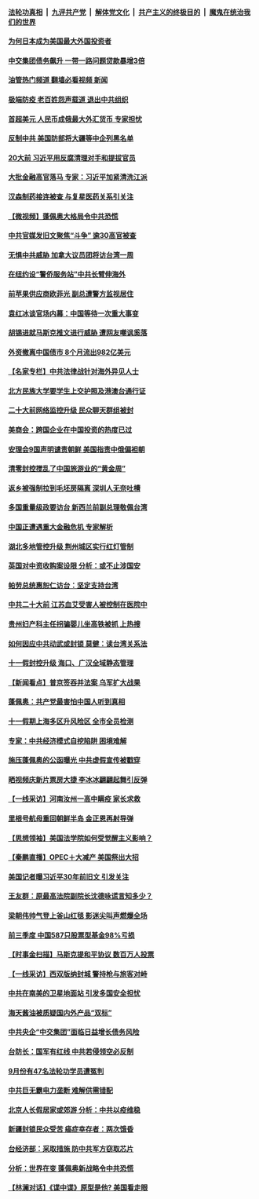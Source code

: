 ####  [法轮功真相](../../../../basic/blob/master/README.md?t=10070701) &nbsp;|&nbsp; [九评共产党](../../../../9ping.md/blob/master/README.md?t=10070701) &nbsp;|&nbsp; [解体党文化](../../../../jtdwh.md/blob/master/README.md?t=10070701)  &nbsp;|&nbsp; [共产主义的终极目的](../../../../gczydzjmd.md/blob/master/README.md?t=10070701) &nbsp;|&nbsp; [魔鬼在统治我们的世界](../../../../mgztzwmdsj.md/blob/master/README.md?t=10070701) 

#### [为何日本成为美国最大外国投资者](../pages/nsc413/n13840352.md?t=10070701) 

#### [中交集团债务飙升 一带一路问题贷款暴增3倍](../pages/nsc413/n13840169.md?t=10070701) 

#### [油管热门频道 翻墙必看视频 新闻](http://209.250.226.216:81/youtube.html?10070701)

#### [极端防疫 老百姓怨声载道 退出中共组织](../pages/nsc413/n13840058.md?t=10070701) 

#### [首超美元 人民币成俄最大外汇货币 专家担忧](../pages/nsc413/n13840299.md?t=10070701) 

#### [反制中共 美国防部将大疆等中企列黑名单](../pages/nsc413/n13840325.md?t=10070701) 

#### [20大前 习近平用反腐清理对手和提拔官员](../pages/nsc413/n13840195.md?t=10070701) 

#### [大批金融高官落马 专家：习近平加紧清洗江派](../pages/nsc413/n13839933.md?t=10070701) 

#### [汉森制药接连被查 与复星医药关系引关注](../pages/nsc413/n13839931.md?t=10070701) 

#### [【微视频】蓬佩奥大格局令中共恐慌](../pages/nsc413/n13840223.md?t=10070701) 

#### [中共官媒发旧文聚焦“斗争” 逾30高官被查](../pages/nsc413/n13839927.md?t=10070701) 

#### [无惧中共威胁 加拿大议员团将访台湾一周](../pages/nsc413/n13840259.md?t=10070701) 

#### [在纽约设“警侨服务站”中共长臂伸海外](../pages/nsc413/n13839851.md?t=10070701) 

#### [前苹果供应商欧菲光 副总遭警方监视居住](../pages/nsc413/n13839926.md?t=10070701) 

#### [袁红冰谈官场内幕：中国等待一次重大事变](../pages/nsc413/n13840196.md?t=10070701) 

#### [胡锡进就马斯克推文进行威胁 遭网友嘲讽奚落](../pages/nsc413/n13840172.md?t=10070701) 

#### [外资撤离中国债市 8个月流出982亿美元](../pages/nsc413/n13839617.md?t=10070701) 

#### [【名家专栏】中共法律战针对海外异见人士](../pages/nsc413/n13839479.md?t=10070701) 

#### [北方民族大学要学生上交护照及港澳台通行证](../pages/nsc413/n13840092.md?t=10070701) 

#### [二十大前网络监控升级 民众聊天群组被封](../pages/nsc413/n13840014.md?t=10070701) 

#### [美商会：跨国企业在中国投资的热度已过](../pages/nsc413/n13840022.md?t=10070701) 

#### [安理会9国声明谴责朝鲜 美国指责中俄偏袒朝](../pages/nsc413/n13840008.md?t=10070701) 

#### [清零封控搅乱了中国旅游业的“黄金周”](../pages/nsc413/n13839981.md?t=10070701) 

#### [返乡被强制拉到毛坯房隔离 深圳人无奈吐槽](../pages/nsc413/n13839972.md?t=10070701) 

#### [多国重量级政要访台 新西兰前副总理敬佩台湾](../pages/nsc413/n13839897.md?t=10070701) 

#### [中国正遭遇重大金融危机 专家解析](../pages/nsc413/n13839969.md?t=10070701) 

#### [湖北多地管控升级 荆州城区实行红灯管制](../pages/nsc413/n13839900.md?t=10070701) 

#### [英国对中资收购案设限 分析：或不止涉国安](../pages/nsc413/n13839938.md?t=10070701) 

#### [帕劳总统惠恕仁访台：坚定支持台湾](../pages/nsc413/n13839875.md?t=10070701) 

#### [中共二十大前 江苏血艾受害人被控制在医院中](../pages/nsc413/n13839901.md?t=10070701) 

#### [贵州妇产科主任拐骗婴儿坐高铁被抓 上热搜](../pages/nsc413/n13839917.md?t=10070701) 

#### [如何因应中共动武或封锁 莫健：读台湾关系法](../pages/nsc413/n13839768.md?t=10070701) 

#### [十一假封控升级 海口、广汉全域静态管理](../pages/nsc413/n13839788.md?t=10070701) 

#### [【新闻看点】普京签吞并法案 乌军扩大战果](../pages/nsc413/n13839537.md?t=10070701) 

#### [蓬佩奥：共产党最害怕中国人听到真相](../pages/nsc413/n13839844.md?t=10070701) 


#### [十一假期上海多区升风险区 全市全员检测](../pages/nsc413/n13839748.md?t=10070701) 

#### [专家：中共经济模式自挖陷阱 困境难解](../pages/nsc413/n13839667.md?t=10070701) 

#### [施压蓬佩奥的公函曝光 中共虚假宣传被戳穿](../pages/nsc413/n13839614.md?t=10070701) 

#### [晒视频庆新片票房大捷 李冰冰翩翩起舞引反弹](../pages/nsc413/n13839665.md?t=10070701) 

#### [【一线采访】河南汝州一高中瞒疫 家长求救](../pages/nsc413/n13839669.md?t=10070701) 

#### [里根号航母重回朝鲜半岛 金正恩再射导弹](../pages/nsc413/n13839695.md?t=10070701) 

#### [【思想领袖】美国法学院如何受觉醒主义影响？](../pages/nsc413/n13823446.md?t=10070701) 

#### [【秦鹏直播】OPEC＋大减产 美国祭出大招](../pages/nsc413/n13839679.md?t=10070701) 

#### [美国记者曝习近平30年前旧文 引发关注](../pages/nsc413/n13839654.md?t=10070701) 

#### [王友群：原最高法院副院长沈德咏谎言知多少？](../pages/nsc413/n13839618.md?t=10070701) 

#### [梁朝伟帅气登上釜山红毯 影迷尖叫声燃爆全场](../pages/nsc413/n13839637.md?t=10070701) 

#### [前三季度 中国587只股票型基金98%亏损](../pages/nsc413/n13839639.md?t=10070701) 

#### [【时事金扫描】马斯克提和平协议 数百万人投票](../pages/nsc413/n13839074.md?t=10070701) 

#### [【一线采访】西双版纳封城 警持枪与旅客对峙](../pages/nsc413/n13839313.md?t=10070701) 

#### [中共在南美的卫星地面站 引发多国安全担忧](../pages/nsc413/n13839595.md?t=10070701) 

#### [海天酱油被质疑国内外产品“双标”](../pages/nsc413/n13839613.md?t=10070701) 

#### [中共央企“中交集团”面临日益增长债务风险](../pages/nsc413/n13839605.md?t=10070701) 

#### [台防长：国军有红线 中共若侵领空必反制](../pages/nsc413/n13839336.md?t=10070701) 

#### [9月份有47名法轮功学员遭冤判](../pages/nsc413/n13839495.md?t=10070701) 

#### [中共巨无霸电力垄断 难解供需错配](../pages/nsc413/n13839573.md?t=10070701) 

#### [北京人长假居家或郊游 分析：中共以疫维稳](../pages/nsc413/n13839361.md?t=10070701) 

#### [新疆封锁民众受苦 癌症幸存者：两次饿昏](../pages/nsc413/n13839577.md?t=10070701) 

#### [台经济部：采取措施 防中共军方窃取芯片](../pages/nsc413/n13839586.md?t=10070701) 

#### [分析：世界在变 蓬佩奥新战略令中共恐慌](../pages/nsc413/n13839564.md?t=10070701) 

#### [【林澜对话】《谍中谍》原型是他? 美国看走眼](../pages/nsc413/n13839539.md?t=10070701) 

<img src='http://gfw-breaker.win/goodnews/indexes/nsc413.md' width='0px' height='0px'/>
